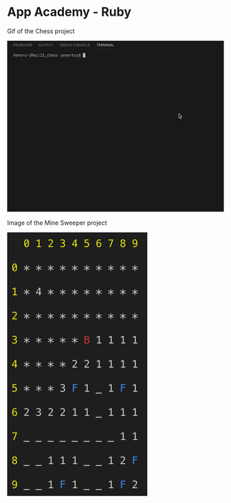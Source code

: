 # App Academy - Ruby

Gif of the Chess project

![Gif of Chess](chess_demo.gif?raw=true "Chess")

Image of the Mine Sweeper project

![Screen Shot of Mine Sweeper](screen_show.png?raw=true "Mine Sweeper")
